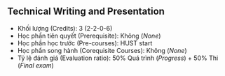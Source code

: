 ## Technical Writing and Presentation

- Khối lượng (Credits): 3 (2-2-0-6)
- Học phần tiên quyết (Prerequisite): Không (<i>None</i>)
- Học phần học trước (Pre-courses): HUST start
- Học phần song hành (Corequisite Courses): Không (<i>None</i>)
- Tỷ lệ đánh giá (Evaluation ratio): 50% Quá trình (<i>Progress</i>) + 50% Thi (<i>Final exam</i>) 